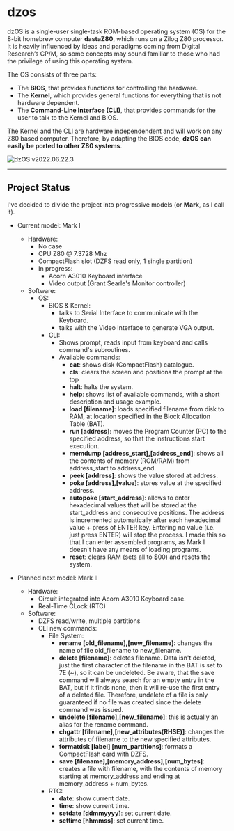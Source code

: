 # dzos

dzOS is a single-user single-task ROM-based operating system (OS) for the 8-bit homebrew computer **dastaZ80**, which runs on a Zilog Z80 processor. It is heavily influenced by ideas and paradigms coming from Digital Research’s CP/M, so some concepts may sound familiar to those who had the privilege of using this operating system.

The OS consists of three parts:

* The **BIOS**, that provides functions for controlling the hardware.
* The **Kernel**, which provides general functions for everything that is not hardware dependent.
* The **Command-Line Interface (CLI)**, that provides commands for the user to talk to the Kernel and BIOS.

The Kernel and the CLI are hardware independendent and will work on any Z80 based computer. Therefore, by adapting the BIOS code, **dzOS can easily be ported to other Z80 systems**.

![dzOS v2022.06.22.3](https://github.com/asmCcoder/dzOS/blob/master/docs/dzOS.2022.06.22.3.png "dzOS v2022.06.22.3")

---

## Project Status

I've decided to divide the project into progressive models (or **Mark**, as I call it).

* Current model: Mark I
  * Hardware:
    * No case
    * CPU Z80 @ 7.3728 Mhz
    * CompactFlash slot (DZFS read only, 1 single partition)
    * In progress:
      * Acorn A3010 Keyboard interface
      * Video output (Grant Searle's Monitor controller)
  * Software:
    * OS:
      * BIOS & Kernel:
        * talks to Serial Interface to communicate with the Keyboard.
        * talks with the Video Interface to generate VGA output.
      * CLI:
        * Shows prompt, reads input from keyboard and calls command's subroutines.
        * Available commands:
          * **cat**: shows disk (CompactFlash) catalogue.
          * **cls**: clears the screen and positions the prompt at the top
          * **halt**: halts the system.
          * **help**: shows list of available commands, with a short description and usage example.
          * **load [filename]**: loads specified filename from disk to RAM, at location specified in the Block Allocation Table (BAT).
          * **run [address]**: moves the Program Counter (PC) to the specified address, so that the instructions start execution.
          * **memdump [address_start],[address_end]**: shows all the contents of memory (ROM/RAM) from address_start to address_end.
          * **peek [address]**: shows the value stored at address.
          * **poke [address],[value]**: stores value at the specified address.
          * **autopoke [start_address]**: allows to enter hexadecimal values that will be stored at the start_address and consecutive positions. The address is incremented automatically after each hexadecimal value + press of ENTER key. Entering no value (i.e. just press ENTER) will stop the process. I made this so that I can enter assembled programs, as Mark I doesn't have any means of loading programs.
          * **reset**: clears RAM (sets all to $00) and resets the system.

* Planned next model: Mark II
  * Hardware:
    * Circuit integrated into Acorn A3010 Keyboard case.
    * Real-Time CLock (RTC)
  * Software:
    * DZFS read/write, multiple partitions
    * CLI new commands:
      * File System:
        * **rename [old_filename],[new_filename]**: changes the name of file old_filename to new_filename.
        * **delete [filename]**: deletes filename. Data isn't deleted, just the first character of the filename in the BAT is set to 7E (~), so it can be undeleted. Be aware, that the save command will always search for an empty entry in the BAT, but if it finds none, then it will re-use the first entry of a deleted file. Therefore, undelete of a file is only guaranteed if no file was created since the delete command was issued.
        * **undelete [filename],[new_filename]**: this is actually an alias for the rename command.
        * **chgattr [filename],[new_attributes(RHSE)]**: changes the attributes of filename to the new specified attributes.
        * **formatdsk [label] [num_partitions]**: formats a CompactFlash card with DZFS.
        * **save [filename],[memory_address],[num_bytes]**: creates a file with filename, with the contents of memory starting at memory_address and ending at memory_address + num_bytes.
      * RTC:
        * **date**: show current date.
        * **time**: show current time.
        * **setdate [ddmmyyyy]**: set current date.
        * **settime [hhmmss]**: set current time.
